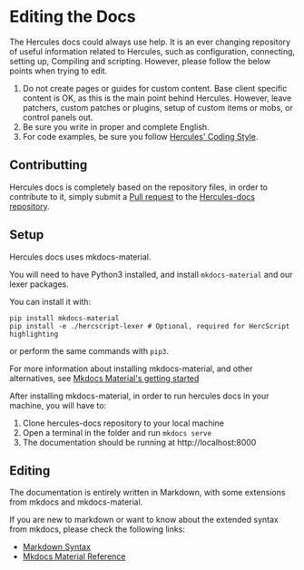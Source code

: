 # Editing the Docs

The Hercules docs could always use help. It is an ever changing repository of useful information related to Hercules, such as configuration, connecting, setting up, Compiling and scripting. However, please follow the below points when trying to edit.

1. Do not create pages or guides for custom content. Base client specific content is OK, as this is the main point behind Hercules. However, leave patchers, custom patches or plugins, setup of custom items or mobs, or control panels out.
2. Be sure you write in proper and complete English.
3. For code examples, be sure you follow [Hercules' Coding Style](./coding-style.md). 


## Contributting
Hercules docs is completely based on the repository files, in order to contribute to it, simply
submit a [Pull request](./creating-pull-requests.md) to the [Hercules-docs repository](https://github.com/HerculesWS/hercules-docs).


## Setup
Hercules docs uses mkdocs-material.

You will need to have Python3 installed, and install `mkdocs-material` and our lexer packages.

You can install it with:
```SH
pip install mkdocs-material
pip install -e ./hercscript-lexer # Optional, required for HercScript highlighting
```

or perform the same commands with `pip3`.

For more information about installing mkdocs-material, and other alternatives,
see [Mkdocs Material's getting started](https://squidfunk.github.io/mkdocs-material/getting-started/#installation)

After installing mkdocs-material, in order to run hercules docs in your machine, you will have to:

1. Clone hercules-docs repository to your local machine
2. Open a terminal in the folder and run `mkdocs serve`
3. The documentation should be running at http://localhost:8000


## Editing
The documentation is entirely written in Markdown, with some extensions from mkdocs and mkdocs-material.

If you are new to markdown or want to know about the extended syntax from mkdocs, please check the following links:

- [Markdown Syntax](https://www.markdownguide.org/basic-syntax/)
- [Mkdocs Material Reference](https://squidfunk.github.io/mkdocs-material/reference/)
